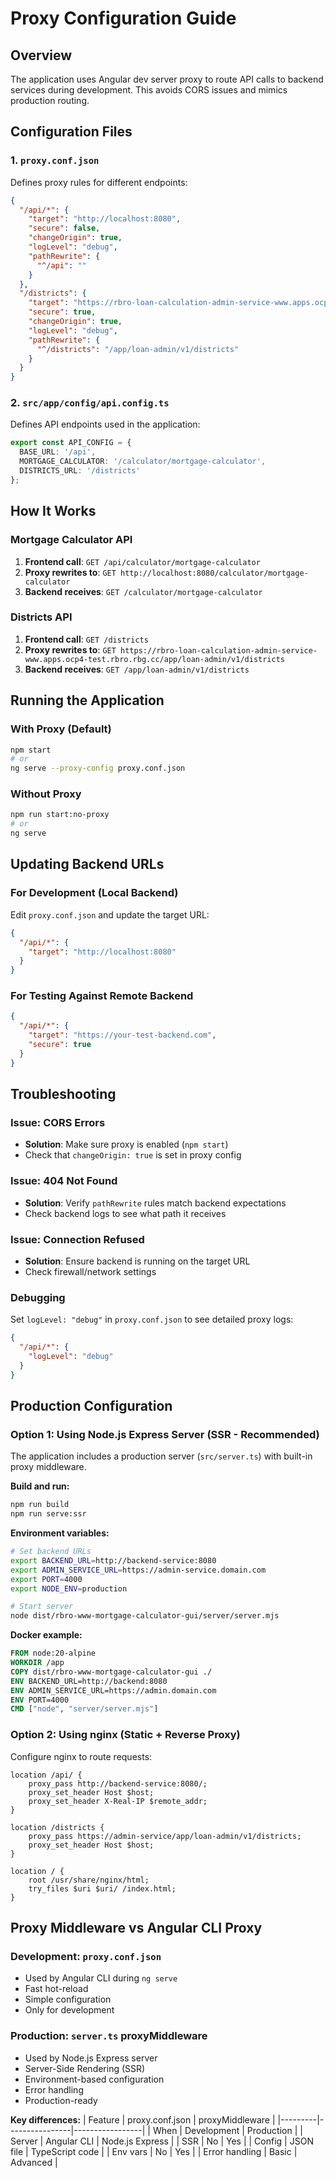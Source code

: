 # Proxy Configuration Guide

## Overview
The application uses Angular dev server proxy to route API calls to backend services during development. This avoids CORS issues and mimics production routing.

## Configuration Files

### 1. `proxy.conf.json`
Defines proxy rules for different endpoints:

```json
{
  "/api/*": {
    "target": "http://localhost:8080",
    "secure": false,
    "changeOrigin": true,
    "logLevel": "debug",
    "pathRewrite": {
      "^/api": ""
    }
  },
  "/districts": {
    "target": "https://rbro-loan-calculation-admin-service-www.apps.ocp4-test.rbro.rbg.cc",
    "secure": true,
    "changeOrigin": true,
    "logLevel": "debug",
    "pathRewrite": {
      "^/districts": "/app/loan-admin/v1/districts"
    }
  }
}
```

### 2. `src/app/config/api.config.ts`
Defines API endpoints used in the application:

```typescript
export const API_CONFIG = {
  BASE_URL: '/api',
  MORTGAGE_CALCULATOR: '/calculator/mortgage-calculator',
  DISTRICTS_URL: '/districts'
};
```

## How It Works

### Mortgage Calculator API
1. **Frontend call**: `GET /api/calculator/mortgage-calculator`
2. **Proxy rewrites to**: `GET http://localhost:8080/calculator/mortgage-calculator`
3. **Backend receives**: `GET /calculator/mortgage-calculator`

### Districts API
1. **Frontend call**: `GET /districts`
2. **Proxy rewrites to**: `GET https://rbro-loan-calculation-admin-service-www.apps.ocp4-test.rbro.rbg.cc/app/loan-admin/v1/districts`
3. **Backend receives**: `GET /app/loan-admin/v1/districts`

## Running the Application

### With Proxy (Default)
```bash
npm start
# or
ng serve --proxy-config proxy.conf.json
```

### Without Proxy
```bash
npm run start:no-proxy
# or
ng serve
```

## Updating Backend URLs

### For Development (Local Backend)
Edit `proxy.conf.json` and update the target URL:
```json
{
  "/api/*": {
    "target": "http://localhost:8080"
  }
}
```

### For Testing Against Remote Backend
```json
{
  "/api/*": {
    "target": "https://your-test-backend.com",
    "secure": true
  }
}
```

## Troubleshooting

### Issue: CORS Errors
- **Solution**: Make sure proxy is enabled (`npm start`)
- Check that `changeOrigin: true` is set in proxy config

### Issue: 404 Not Found
- **Solution**: Verify `pathRewrite` rules match backend expectations
- Check backend logs to see what path it receives

### Issue: Connection Refused
- **Solution**: Ensure backend is running on the target URL
- Check firewall/network settings

### Debugging
Set `logLevel: "debug"` in `proxy.conf.json` to see detailed proxy logs:
```json
{
  "/api/*": {
    "logLevel": "debug"
  }
}
```

## Production Configuration

### Option 1: Using Node.js Express Server (SSR - Recommended)

The application includes a production server (`src/server.ts`) with built-in proxy middleware.

**Build and run:**
```bash
npm run build
npm run serve:ssr
```

**Environment variables:**
```bash
# Set backend URLs
export BACKEND_URL=http://backend-service:8080
export ADMIN_SERVICE_URL=https://admin-service.domain.com
export PORT=4000
export NODE_ENV=production

# Start server
node dist/rbro-www-mortgage-calculator-gui/server/server.mjs
```

**Docker example:**
```dockerfile
FROM node:20-alpine
WORKDIR /app
COPY dist/rbro-www-mortgage-calculator-gui ./
ENV BACKEND_URL=http://backend:8080
ENV ADMIN_SERVICE_URL=https://admin.domain.com
ENV PORT=4000
CMD ["node", "server/server.mjs"]
```

### Option 2: Using nginx (Static + Reverse Proxy)

Configure nginx to route requests:
```nginx
location /api/ {
    proxy_pass http://backend-service:8080/;
    proxy_set_header Host $host;
    proxy_set_header X-Real-IP $remote_addr;
}

location /districts {
    proxy_pass https://admin-service/app/loan-admin/v1/districts;
    proxy_set_header Host $host;
}

location / {
    root /usr/share/nginx/html;
    try_files $uri $uri/ /index.html;
}
```

## Proxy Middleware vs Angular CLI Proxy

### Development: `proxy.conf.json`
- Used by Angular CLI during `ng serve`
- Fast hot-reload
- Simple configuration
- Only for development

### Production: `server.ts` proxyMiddleware
- Used by Node.js Express server
- Server-Side Rendering (SSR)
- Environment-based configuration
- Error handling
- Production-ready

**Key differences:**
| Feature | proxy.conf.json | proxyMiddleware |
|---------|----------------|-----------------|
| When | Development | Production |
| Server | Angular CLI | Node.js Express |
| SSR | No | Yes |
| Config | JSON file | TypeScript code |
| Env vars | No | Yes |
| Error handling | Basic | Advanced |


